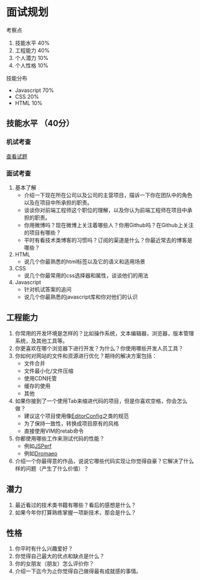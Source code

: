 # 面试规划

考察点

1. 技能水平 40%
2. 工程能力 40%
3. 个人潜力 10%
4. 个人性格 10%

技能分布

- Javascript    70%
- CSS           20%
- HTML          10%

## 技能水平 （40分）

### 机试考查 

[查看试题](https://github.com/thecnUED/workFolder/blob/master/interview/test/readme.md)

### 面试考查

1. 基本了解
    - 介绍一下现在所在公司以及公司的主营项目，描诉一下你在团队中的角色以及在项目中所承担的职责。
    - 谈谈你对前端工程师这个职位的理解，以及你认为前端工程师在项目中承担的职责。
    - 你用微博吗？现在微博上关注着哪些人？你用Github吗？在Github上关注的项目有哪些？
    - 平时有看技术类博客的习惯吗？订阅的渠道是什么？你最近常去的博客是哪些？
2. HTML
    - 说几个你最熟悉的html标签以及它的语义和适用场景
3. CSS
    - 说几个你最常用的css选择器和属性，谈谈他们的用法
4. Javascript
    - 针对机试答案的追问
    - 说几个你最熟悉的javascript库和你对他们的认识

## 工程能力 

1. 你常用的开发环境是怎样的？比如操作系统，文本编辑器，浏览器，版本管理系统，及其他工具等。
2. 你更喜欢在哪个浏览器下进行开发？为什么？你使用哪些开发人员工具？
3. 你如何对网站的文件和资源进行优化？期待的解决方案包括：
    - 文件合并
    - 文件最小化/文件压缩
    - 使用CDN托管
    - 缓存的使用
    - 其他
4. 如果你接到了一个使用Tab来缩进代码的项目，但是你喜欢空格，你会怎么做？
    - 建议这个项目使用像[EditorConfig](http://editorconfig.org)之类的规范
    - 为了保持一致性，转换成项目原有的风格
    - 直接使用VIM的retab命令
5. 你都使用哪些工作来测试代码的性能？
    - 例如[JSPerf](http://jsperf.com/)
    - 例如[Dromaeo](http://dromaeo.com/)
6. 介绍一个你最得意的作品，说说它哪些代码实现让你觉得自豪？它解决了什么样的问题（产生了什么价值）？

## 潜力

1. 最近看过的技术类书籍有哪些？看后的感想是什么？
2. 如果今年你打算熟练掌握一项新技术，那会是什么？

## 性格

1. 你平时有什么兴趣爱好？
2. 你觉得自己最大的优点和缺点是什么？
3. 你的女朋友（朋友）怎么评价你？
4. 介绍一下迄今为止你觉得自己做得最有成就感的事情。


